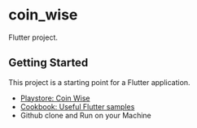 # coin_wise

Flutter project.

## Getting Started

This project is a starting point for a Flutter application.


- [Playstore: Coin Wise](https://play.google.com/store/apps/details?id=in.brototype.coin_wise)
- [Cookbook: Useful Flutter samples](https://flutter.dev/docs/cookbook)
- Github clone and Run on your Machine
